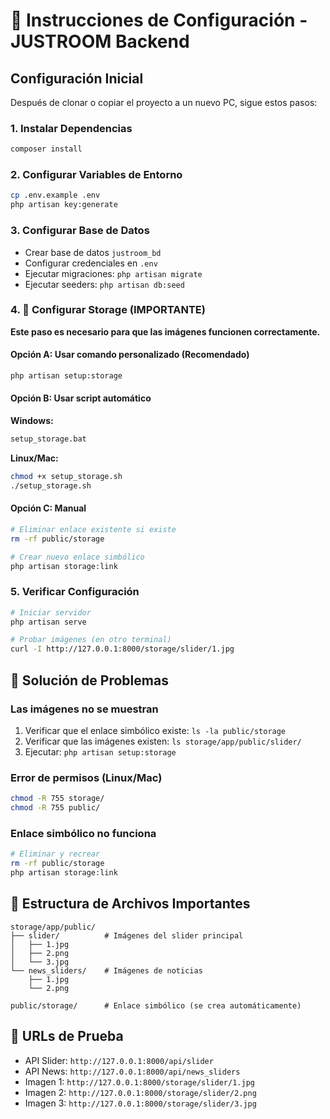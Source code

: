 # 🚀 Instrucciones de Configuración - JUSTROOM Backend

## Configuración Inicial

Después de clonar o copiar el proyecto a un nuevo PC, sigue estos pasos:

### 1. Instalar Dependencias
```bash
composer install
```

### 2. Configurar Variables de Entorno
```bash
cp .env.example .env
php artisan key:generate
```

### 3. Configurar Base de Datos
- Crear base de datos `justroom_bd`
- Configurar credenciales en `.env`
- Ejecutar migraciones: `php artisan migrate`
- Ejecutar seeders: `php artisan db:seed`

### 4. 🔧 Configurar Storage (IMPORTANTE)
**Este paso es necesario para que las imágenes funcionen correctamente.**

#### Opción A: Usar comando personalizado (Recomendado)
```bash
php artisan setup:storage
```

#### Opción B: Usar script automático
**Windows:**
```bash
setup_storage.bat
```

**Linux/Mac:**
```bash
chmod +x setup_storage.sh
./setup_storage.sh
```

#### Opción C: Manual
```bash
# Eliminar enlace existente si existe
rm -rf public/storage

# Crear nuevo enlace simbólico
php artisan storage:link
```

### 5. Verificar Configuración
```bash
# Iniciar servidor
php artisan serve

# Probar imágenes (en otro terminal)
curl -I http://127.0.0.1:8000/storage/slider/1.jpg
```

## 🐛 Solución de Problemas

### Las imágenes no se muestran
1. Verificar que el enlace simbólico existe: `ls -la public/storage`
2. Verificar que las imágenes existen: `ls storage/app/public/slider/`
3. Ejecutar: `php artisan setup:storage`

### Error de permisos (Linux/Mac)
```bash
chmod -R 755 storage/
chmod -R 755 public/
```

### Enlace simbólico no funciona
```bash
# Eliminar y recrear
rm -rf public/storage
php artisan storage:link
```

## 📁 Estructura de Archivos Importantes

```
storage/app/public/
├── slider/          # Imágenes del slider principal
│   ├── 1.jpg
│   ├── 2.png
│   └── 3.jpg
└── news_sliders/    # Imágenes de noticias
    ├── 1.jpg
    └── 2.png

public/storage/      # Enlace simbólico (se crea automáticamente)
```

## 🔗 URLs de Prueba

- API Slider: `http://127.0.0.1:8000/api/slider`
- API News: `http://127.0.0.1:8000/api/news_sliders`
- Imagen 1: `http://127.0.0.1:8000/storage/slider/1.jpg`
- Imagen 2: `http://127.0.0.1:8000/storage/slider/2.png`
- Imagen 3: `http://127.0.0.1:8000/storage/slider/3.jpg` 